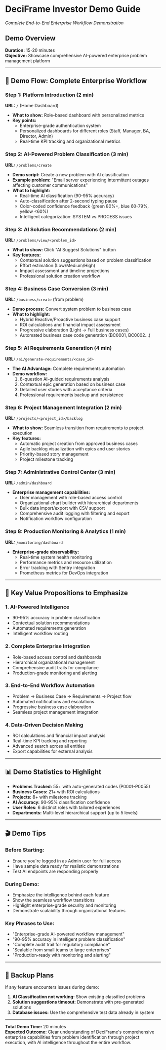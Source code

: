 # DeciFrame Investor Demo Guide
*Complete End-to-End Enterprise Workflow Demonstration*

## Demo Overview
**Duration:** 15-20 minutes  
**Objective:** Showcase comprehensive AI-powered enterprise problem management platform

---

## 🚀 Demo Flow: Complete Enterprise Workflow

### **Step 1: Platform Introduction (2 min)**
**URL:** `/` (Home Dashboard)
- **What to show:** Role-based dashboard with personalized metrics
- **Key points:** 
  - Enterprise-grade authentication system
  - Personalized dashboards for different roles (Staff, Manager, BA, Director, Admin)
  - Real-time KPI tracking and organizational metrics

### **Step 2: AI-Powered Problem Classification (3 min)**
**URL:** `/problems/create`
- **Demo script:** Create a new problem with AI classification
- **Example problem:** "Email server experiencing intermittent outages affecting customer communications"
- **What to highlight:**
  - Real-time AI classification (90-95% accuracy)
  - Auto-classification after 2-second typing pause
  - Color-coded confidence feedback (green 80%+, blue 60-79%, yellow <60%)
  - Intelligent categorization: SYSTEM vs PROCESS issues

### **Step 3: AI Solution Recommendations (2 min)**
**URL:** `/problems/view/<problem_id>`
- **What to show:** Click "AI Suggest Solutions" button
- **Key features:**
  - Contextual solution suggestions based on problem classification
  - Effort estimation (Low/Medium/High)
  - Impact assessment and timeline projections
  - Professional solution creation workflow

### **Step 4: Business Case Conversion (3 min)**
**URL:** `/business/create` (from problem)
- **Demo process:** Convert system problem to business case
- **What to highlight:**
  - Hybrid Reactive/Proactive business case support
  - ROI calculations and financial impact assessment
  - Progressive elaboration (Light → Full business cases)
  - Automated business case code generation (BC0001, BC0002...)

### **Step 5: AI Requirements Generation (4 min)**
**URL:** `/ai/generate-requirements/<case_id>`
- **The AI Advantage:** Complete requirements automation
- **Demo workflow:**
  1. 8-question AI-guided requirements analysis
  2. Contextual epic generation based on business case
  3. Detailed user stories with acceptance criteria
  4. Professional requirements backup and persistence

### **Step 6: Project Management Integration (2 min)**
**URL:** `/projects/<project_id>/backlog`
- **What to show:** Seamless transition from requirements to project execution
- **Key features:**
  - Automatic project creation from approved business cases
  - Agile backlog visualization with epics and user stories
  - Priority-based story management
  - Project milestone tracking

### **Step 7: Administrative Control Center (3 min)**
**URL:** `/admin/dashboard`
- **Enterprise management capabilities:**
  - User management with role-based access control
  - Organizational chart builder with hierarchical departments
  - Bulk data import/export with CSV support
  - Comprehensive audit logging with filtering and export
  - Notification workflow configuration

### **Step 8: Production Monitoring & Analytics (1 min)**
**URL:** `/monitoring/dashboard`
- **Enterprise-grade observability:**
  - Real-time system health monitoring
  - Performance metrics and resource utilization
  - Error tracking with Sentry integration
  - Prometheus metrics for DevOps integration

---

## 🎯 Key Value Propositions to Emphasize

### **1. AI-Powered Intelligence**
- 90-95% accuracy in problem classification
- Contextual solution recommendations
- Automated requirements generation
- Intelligent workflow routing

### **2. Complete Enterprise Integration**
- Role-based access control and dashboards
- Hierarchical organizational management
- Comprehensive audit trails for compliance
- Production-grade monitoring and alerting

### **3. End-to-End Workflow Automation**
- Problem → Business Case → Requirements → Project flow
- Automated notifications and escalations
- Progressive business case elaboration
- Seamless project management integration

### **4. Data-Driven Decision Making**
- ROI calculations and financial impact analysis
- Real-time KPI tracking and reporting
- Advanced search across all entities
- Export capabilities for external analysis

---

## 📊 Demo Statistics to Highlight

- **Problems Tracked:** 55+ with auto-generated codes (P0001-P0055)
- **Business Cases:** 21+ with ROI calculations
- **Projects:** 8+ with milestone tracking
- **AI Accuracy:** 90-95% classification confidence
- **User Roles:** 6 distinct roles with tailored experiences
- **Departments:** Multi-level hierarchical support (up to 5 levels)

---

## 🎬 Demo Tips

### **Before Starting:**
- Ensure you're logged in as Admin user for full access
- Have sample data ready for realistic demonstrations
- Test AI endpoints are responding properly

### **During Demo:**
- Emphasize the intelligence behind each feature
- Show the seamless workflow transitions
- Highlight enterprise-grade security and monitoring
- Demonstrate scalability through organizational features

### **Key Phrases to Use:**
- "Enterprise-grade AI-powered workflow management"
- "90-95% accuracy in intelligent problem classification"
- "Complete audit trail for regulatory compliance"
- "Scalable from small teams to large enterprises"
- "Production-ready with monitoring and alerting"

---

## 🚨 Backup Plans

If any feature encounters issues during demo:
1. **AI Classification not working:** Show existing classified problems
2. **Solution suggestions timeout:** Demonstrate with pre-generated solutions
3. **Database issues:** Use the comprehensive test data already in system

---

**Total Demo Time:** 20 minutes  
**Expected Outcome:** Clear understanding of DeciFrame's comprehensive enterprise capabilities from problem identification through project execution, with AI intelligence throughout the entire workflow.
